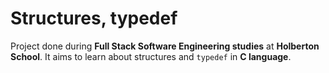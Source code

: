 # Structures, typedef
Project done during **Full Stack Software Engineering studies** at **Holberton School**. It aims to learn about structures and `typedef` in **C language**.

